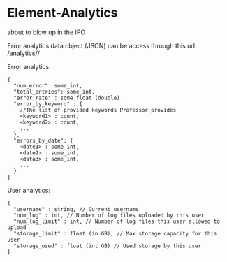 # Element-Analytics
about to blow up in the IPO

Error analytics data object (JSON) can be access through this url:
/analytics/<username>/<logfile>
  
Error analytics:
```
{
  "num_error": some_int,
  "total_entries": some_int,
  "error_rate" : some_float (double)
  "error_by_keyword" : {
    //The list of provided keywords Professor provides
    <keyword1> : count,
    <keyword2> : count,
    ...
  },
  "errors_by_date": {
    <date1> : some_int,
    <date2> : some_int,
    <data3> : some_int,
    ...
  }
}
```

User analytics:
```
{
  "username" : string, // Current username
  "num_log" : int, // Number of log files uploaded by this user
  "num_log_limit" : int, // Number of log files this user allowed to upload
  "storage_limit" : float (in GB), // Max storage capacity for this user
  "storage_used" : float (int GB) // Used storage by this user
}
```
